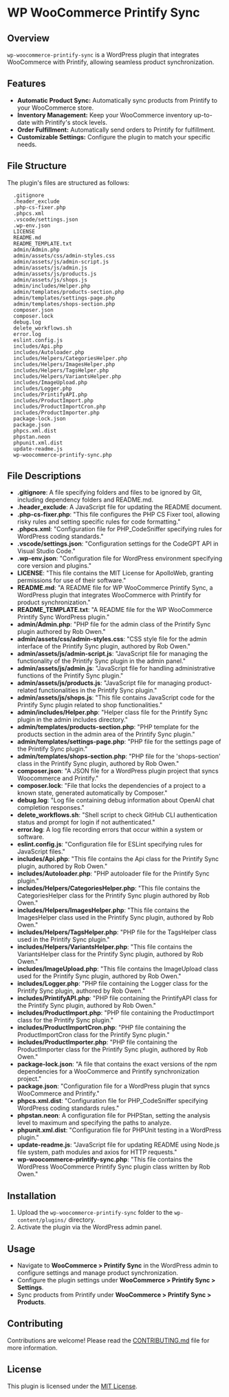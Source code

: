 # WP WooCommerce Printify Sync

## Overview
`wp-woocommerce-printify-sync` is a WordPress plugin that integrates WooCommerce with Printify, allowing seamless product synchronization.

## Features

*   **Automatic Product Sync:** Automatically sync products from Printify to your WooCommerce store.
*   **Inventory Management:** Keep your WooCommerce inventory up-to-date with Printify's stock levels.
*   **Order Fulfillment:** Automatically send orders to Printify for fulfillment.
*   **Customizable Settings:** Configure the plugin to match your specific needs.

## File Structure
The plugin's files are structured as follows:

<!-- FILE-STRUCTURE-START -->
      .gitignore
      .header_exclude
      .php-cs-fixer.php
      .phpcs.xml
      .vscode/settings.json
      .wp-env.json
      LICENSE
      README.md
      README_TEMPLATE.txt
      admin/Admin.php
      admin/assets/css/admin-styles.css
      admin/assets/js/admin-script.js
      admin/assets/js/admin.js
      admin/assets/js/products.js
      admin/assets/js/shops.js
      admin/includes/Helper.php
      admin/templates/products-section.php
      admin/templates/settings-page.php
      admin/templates/shops-section.php
      composer.json
      composer.lock
      debug.log
      delete_workflows.sh
      error.log
      eslint.config.js
      includes/Api.php
      includes/Autoloader.php
      includes/Helpers/CategoriesHelper.php
      includes/Helpers/ImagesHelper.php
      includes/Helpers/TagsHelper.php
      includes/Helpers/VariantsHelper.php
      includes/ImageUpload.php
      includes/Logger.php
      includes/PrintifyAPI.php
      includes/ProductImport.php
      includes/ProductImportCron.php
      includes/ProductImporter.php
      package-lock.json
      package.json
      phpcs.xml.dist
      phpstan.neon
      phpunit.xml.dist
      update-readme.js
      wp-woocommerce-printify-sync.php
<!-- FILE-STRUCTURE-END -->

## File Descriptions
<!-- FILE-DESCRIPTIONS-START -->
- **.gitignore**: A file specifying folders and files to be ignored by Git, including dependency folders and README.md.
- **.header_exclude**: A JavaScript file for updating the README document.
- **.php-cs-fixer.php**: "This file configures the PHP CS Fixer tool, allowing risky rules and setting specific rules for code formatting."
- **.phpcs.xml**: "Configuration file for PHP_CodeSniffer specifying rules for WordPress coding standards."
- **.vscode/settings.json**: "Configuration settings for the CodeGPT API in Visual Studio Code."
- **.wp-env.json**: "Configuration file for WordPress environment specifying core version and plugins."
- **LICENSE**: "This file contains the MIT License for ApolloWeb, granting permissions for use of their software."
- **README.md**: "A README file for WP WooCommerce Printify Sync, a WordPress plugin that integrates WooCommerce with Printify for product synchronization."
- **README_TEMPLATE.txt**: "A README file for the WP WooCommerce Printify Sync WordPress plugin."
- **admin/Admin.php**: "PHP file for the admin class of the Printify Sync plugin authored by Rob Owen."
- **admin/assets/css/admin-styles.css**: "CSS style file for the admin interface of the Printify Sync plugin, authored by Rob Owen."
- **admin/assets/js/admin-script.js**: "JavaScript file for managing the functionality of the Printify Sync plugin in the admin panel."
- **admin/assets/js/admin.js**: "JavaScript file for handling administrative functions of the Printify Sync plugin."
- **admin/assets/js/products.js**: "JavaScript file for managing product-related functionalities in the Printify Sync plugin."
- **admin/assets/js/shops.js**: "This file contains JavaScript code for the Printify Sync plugin related to shop functionalities."
- **admin/includes/Helper.php**: "Helper class file for the Printify Sync plugin in the admin includes directory."
- **admin/templates/products-section.php**: "PHP template for the products section in the admin area of the Printify Sync plugin."
- **admin/templates/settings-page.php**: "PHP file for the settings page of the Printify Sync plugin."
- **admin/templates/shops-section.php**: "PHP file for the 'shops-section' class in the Printify Sync plugin, authored by Rob Owen."
- **composer.json**: "A JSON file for a WordPress plugin project that syncs Woocommerce and Printify."
- **composer.lock**: "File that locks the dependencies of a project to a known state, generated automatically by Composer."
- **debug.log**: "Log file containing debug information about OpenAI chat completion responses."
- **delete_workflows.sh**: "Shell script to check GitHub CLI authentication status and prompt for login if not authenticated."
- **error.log**: A log file recording errors that occur within a system or software.
- **eslint.config.js**: "Configuration file for ESLint specifying rules for JavaScript files."
- **includes/Api.php**: "This file contains the Api class for the Printify Sync plugin, authored by Rob Owen."
- **includes/Autoloader.php**: "PHP autoloader file for the Printify Sync plugin."
- **includes/Helpers/CategoriesHelper.php**: "This file contains the CategoriesHelper class for the Printify Sync plugin authored by Rob Owen."
- **includes/Helpers/ImagesHelper.php**: "This file contains the ImagesHelper class used in the Printify Sync plugin, authored by Rob Owen."
- **includes/Helpers/TagsHelper.php**: "PHP file for the TagsHelper class used in the Printify Sync plugin."
- **includes/Helpers/VariantsHelper.php**: "This file contains the VariantsHelper class for the Printify Sync plugin, authored by Rob Owen."
- **includes/ImageUpload.php**: "This file contains the ImageUpload class used for the Printify Sync plugin, authored by Rob Owen."
- **includes/Logger.php**: "PHP file containing the Logger class for the Printify Sync plugin, authored by Rob Owen."
- **includes/PrintifyAPI.php**: "PHP file containing the PrintifyAPI class for the Printify Sync plugin, authored by Rob Owen."
- **includes/ProductImport.php**: "PHP file containing the ProductImport class for the Printify Sync plugin."
- **includes/ProductImportCron.php**: "PHP file containing the ProductImportCron class for the Printify Sync plugin."
- **includes/ProductImporter.php**: "PHP file containing the ProductImporter class for the Printify Sync plugin, authored by Rob Owen."
- **package-lock.json**: "A file that contains the exact versions of the npm dependencies for a WooCommerce and Printify synchronization project."
- **package.json**: "Configuration file for a WordPress plugin that syncs WooCommerce and Printify."
- **phpcs.xml.dist**: "Configuration file for PHP_CodeSniffer specifying WordPress coding standards rules."
- **phpstan.neon**: A configuration file for PHPStan, setting the analysis level to maximum and specifying the paths to analyze.
- **phpunit.xml.dist**: "Configuration file for PHPUnit testing in a WordPress plugin."
- **update-readme.js**: "JavaScript file for updating README using Node.js file system, path modules and axios for HTTP requests."
- **wp-woocommerce-printify-sync.php**: "This file contains the WordPress WooCommerce Printify Sync plugin class written by Rob Owen."
<!-- FILE-DESCRIPTIONS-END -->

## Installation
1.  Upload the `wp-woocommerce-printify-sync` folder to the `wp-content/plugins/` directory.
2.  Activate the plugin via the WordPress admin panel.

## Usage
*   Navigate to **WooCommerce > Printify Sync** in the WordPress admin to configure settings and manage product synchronization.
*   Configure the plugin settings under **WooCommerce > Printify Sync > Settings**.
*   Sync products from Printify under **WooCommerce > Printify Sync > Products**.

## Contributing
Contributions are welcome! Please read the [CONTRIBUTING.md](CONTRIBUTING.md) file for more information.

## License
This plugin is licensed under the [MIT License](LICENSE).